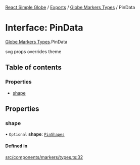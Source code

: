 [React Simple Globe](../README.md) / [Exports](../modules.md) / [Globe Markers Types](../modules/Globe_Markers_Types.md) / PinData

# Interface: PinData

[Globe Markers Types](../modules/Globe_Markers_Types.md).PinData

svg props overrides theme

## Table of contents

### Properties

- [shape](Globe_Markers_Types.PinData.md#shape)

## Properties

### shape

• `Optional` **shape**: [`PinShapes`](../modules/Globe_Markers_Types.md#pinshapes)

#### Defined in

[src/components/markers/types.ts:32](https://github.com/Gaushao/d3-react-globe/blob/0a8a5c1/src/components/markers/types.ts#L32)
